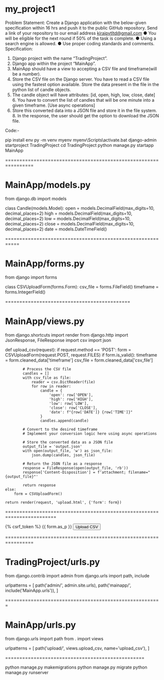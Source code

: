 # my_project1

Problem Statement: Create a Django application with the below-given specification  within 16 hrs and push it to the public GitHub repository. Send a link of your repository  to our email address kirajpvtltd@gmail.com 
● You will be eligible for the next round if 50% of the task is complete. ● Using a search engine is allowed. 
● Use proper coding standards and comments. 
Specification: 
1. Django project with the name “TradingProject”. 
2. Django app within the project “MainApp”. 
3. MainApp should have a view to accepting a CSV file and timeframe(will be a  number). 
4. Store the CSV file on the Django server. You have to read a CSV file using the  fastest option available. Store the data present in the file in the python list of  candle objects. 
5. The candle object will have attributes: [id, open, high, low, close, date] 6. You have to convert the list of candles that will be one minute into a given  timeframe. [Use async operations] 
7. Store this converted data into a JSON file and store it in the file system. 8. In the response, the user should get the option to download the JSON file.


Code:-

pip install env
py -m venv myenv
myenv\Scripts\activate.bat
django-admin startproject TradingProject
cd TradingProject
python manage.py startapp MainApp

================================================================

# MainApp/models.py
from django.db import models

class Candle(models.Model):
    open = models.DecimalField(max_digits=10, decimal_places=2)
    high = models.DecimalField(max_digits=10, decimal_places=2)
    low = models.DecimalField(max_digits=10, decimal_places=2)
    close = models.DecimalField(max_digits=10, decimal_places=2)
    date = models.DateTimeField()

===========================================================



# MainApp/forms.py
from django import forms

class CSVUploadForm(forms.Form):
    csv_file = forms.FileField()
    timeframe = forms.IntegerField()

============================================


# MainApp/views.py
from django.shortcuts import render
from django.http import JsonResponse, FileResponse
import csv
import json

def upload_csv(request):
    if request.method == 'POST':
        form = CSVUploadForm(request.POST, request.FILES)
        if form.is_valid():
            timeframe = form.cleaned_data['timeframe']
            csv_file = form.cleaned_data['csv_file']

            # Process the CSV file
            candles = []
            with csv_file as file:
                reader = csv.DictReader(file)
                for row in reader:
                    candle = {
                        'open': row['OPEN'],
                        'high': row['HIGH'],
                        'low': row['LOW'],
                        'close': row['CLOSE'],
                        'date': f"{row['DATE']} {row['TIME']}"
                    }
                    candles.append(candle)

            # Convert to the desired timeframe
            # Implement your conversion logic here using async operations

            # Store the converted data as a JSON file
            output_file = 'output.json'
            with open(output_file, 'w') as json_file:
                json.dump(candles, json_file)

            # Return the JSON file as a response
            response = FileResponse(open(output_file, 'rb'))
            response['Content-Disposition'] = f'attachment; filename="{output_file}"'

            return response
    else:
        form = CSVUploadForm()

    return render(request, 'upload.html', {'form': form})
========================================================================


<!-- MainApp/templates/upload.html -->
<form method="post" enctype="multipart/form-data">
    {% csrf_token %}
    {{ form.as_p }}
    <button type="submit">Upload CSV</button>
</form>




================================================================


# TradingProject/urls.py
from django.contrib import admin
from django.urls import path, include

urlpatterns = [
    path('admin/', admin.site.urls),
    path('mainapp/', include('MainApp.urls')),
]


=======================================================

# MainApp/urls.py
from django.urls import path
from . import views

urlpatterns = [
    path('upload/', views.upload_csv, name='upload_csv'),
]


=================================================

python manage.py makemigrations
python manage.py migrate
python manage.py runserver
